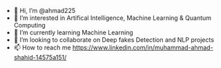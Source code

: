 - 👋 Hi, I’m @ahmad225
- 👀 I’m interested in Artifical Intelligence, Machine Learning & Quantum Computing
- 🌱 I’m currently learning Machine Learning
- 💞️ I’m looking to collaborate on Deep fakes Detection and NLP projects
- 📫 How to reach me https://www.linkedin.com/in/muhammad-ahmad-shahid-14575a151/


